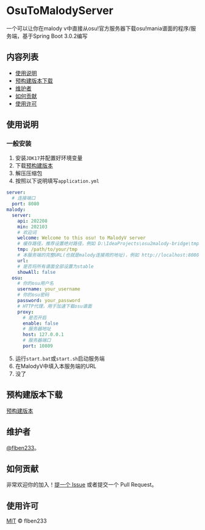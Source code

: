# OsuToMalodyServer

一个可以让你在malody v中直接从osu!官方服务器下载osu!mania谱面的程序/服务端，基于Spring Boot 3.0.2编写

## 内容列表

- [使用说明](#使用说明)
- [预构建版本下载](#预构建版本下载)
- [维护者](#维护者)
- [如何贡献](#如何贡献)
- [使用许可](#使用许可)

## 使用说明

### 一般安装

1. 安装`JDK17`并配置好环境变量
2. 下载[预构建版本](https://github.com/flben233OsuToMalodyServer/releases)
3. 解压压缩包
4. 按照以下说明填写`application.yml`
```yaml
server:
  # 连接端口
  port: 8080
malody:
  server:
    api: 202208
    min: 202103
    # 欢迎词
    welcome: Welcome to this osu! to MalodyV server
    # 缓存路径，推荐设置绝对路径，例如 D:\IdeaProjects\osu2malody-bridge\tmp
    tmp: /path/to/your/tmp
    # 本服务端的完整URL(也就是malody连接用的地址)，例如 http://localhost:8080
    url: 
    # 是否将所有谱面全部设置为stable
    showAll: false
  osu:
    # 你的osu用户名
    username: your_username
    # 你的osu密码
    password: your_password
    # HTTP代理，用于加速下载osu谱面
    proxy:
      # 是否开启
      enable: false
      # 服务器地址
      host: 127.0.0.1
      # 服务器端口
      port: 10809
```
5. 运行`start.bat`或`start.sh`启动服务端
6. 在MalodyV中填入本服务端的URL
7. 没了

## 预构建版本下载

[预构建版本](https://github.com/flben233OsuToMalodyServer/releases)

## 维护者

[@flben233](https://github.com/flben233)。

## 如何贡献

非常欢迎你的加入！[提一个 Issue](https://github.com/flben233/OsuToMalodyServer/issues/new) 或者提交一个 Pull Request。

## 使用许可

[MIT](LICENSE) © flben233

